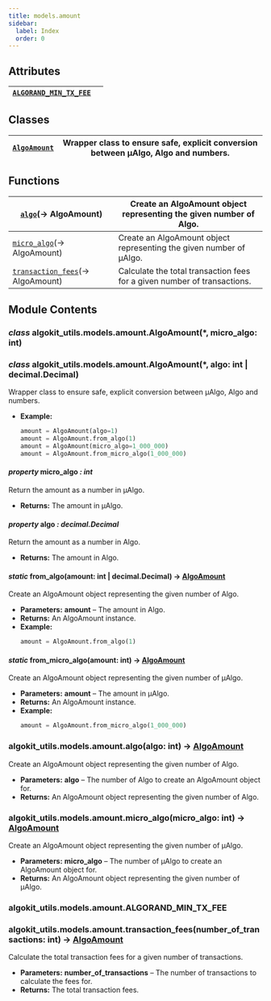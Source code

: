 ```yaml
---
title: models.amount
sidebar:
  label: Index
  order: 0
---
```


## Attributes

| [`ALGORAND_MIN_TX_FEE`](#algokit_utils.models.amount.ALGORAND_MIN_TX_FEE) |     |
| ------------------------------------------------------------------------- | --- |

## Classes

| [`AlgoAmount`](#algokit_utils.models.amount.AlgoAmount) | Wrapper class to ensure safe, explicit conversion between µAlgo, Algo and numbers. |
| ------------------------------------------------------- | ---------------------------------------------------------------------------------- |

## Functions

| [`algo`](#algokit_utils.models.amount.algo)(→ AlgoAmount)                         | Create an AlgoAmount object representing the given number of Algo.       |
| --------------------------------------------------------------------------------- | ------------------------------------------------------------------------ |
| [`micro_algo`](#algokit_utils.models.amount.micro_algo)(→ AlgoAmount)             | Create an AlgoAmount object representing the given number of µAlgo.      |
| [`transaction_fees`](#algokit_utils.models.amount.transaction_fees)(→ AlgoAmount) | Calculate the total transaction fees for a given number of transactions. |

## Module Contents

### _class_ algokit_utils.models.amount.AlgoAmount(\*, micro_algo: int)

### _class_ algokit_utils.models.amount.AlgoAmount(\*, algo: int | decimal.Decimal)

Wrapper class to ensure safe, explicit conversion between µAlgo, Algo and numbers.

- **Example:**
  ```python
  amount = AlgoAmount(algo=1)
  amount = AlgoAmount.from_algo(1)
  amount = AlgoAmount(micro_algo=1_000_000)
  amount = AlgoAmount.from_micro_algo(1_000_000)
  ```

#### _property_ micro_algo _: int_

Return the amount as a number in µAlgo.

- **Returns:**
  The amount in µAlgo.

#### _property_ algo _: decimal.Decimal_

Return the amount as a number in Algo.

- **Returns:**
  The amount in Algo.

#### _static_ from_algo(amount: int | decimal.Decimal) → [AlgoAmount](#algokit_utils.models.amount.AlgoAmount)

Create an AlgoAmount object representing the given number of Algo.

- **Parameters:**
  **amount** – The amount in Algo.
- **Returns:**
  An AlgoAmount instance.
- **Example:**
  ```python
  amount = AlgoAmount.from_algo(1)
  ```

#### _static_ from_micro_algo(amount: int) → [AlgoAmount](#algokit_utils.models.amount.AlgoAmount)

Create an AlgoAmount object representing the given number of µAlgo.

- **Parameters:**
  **amount** – The amount in µAlgo.
- **Returns:**
  An AlgoAmount instance.
- **Example:**
  ```python
  amount = AlgoAmount.from_micro_algo(1_000_000)
  ```

### algokit_utils.models.amount.algo(algo: int) → [AlgoAmount](#algokit_utils.models.amount.AlgoAmount)

Create an AlgoAmount object representing the given number of Algo.

- **Parameters:**
  **algo** – The number of Algo to create an AlgoAmount object for.
- **Returns:**
  An AlgoAmount object representing the given number of Algo.

### algokit_utils.models.amount.micro_algo(micro_algo: int) → [AlgoAmount](#algokit_utils.models.amount.AlgoAmount)

Create an AlgoAmount object representing the given number of µAlgo.

- **Parameters:**
  **micro_algo** – The number of µAlgo to create an AlgoAmount object for.
- **Returns:**
  An AlgoAmount object representing the given number of µAlgo.

### algokit_utils.models.amount.ALGORAND_MIN_TX_FEE

### algokit_utils.models.amount.transaction_fees(number_of_transactions: int) → [AlgoAmount](#algokit_utils.models.amount.AlgoAmount)

Calculate the total transaction fees for a given number of transactions.

- **Parameters:**
  **number_of_transactions** – The number of transactions to calculate the fees for.
- **Returns:**
  The total transaction fees.
